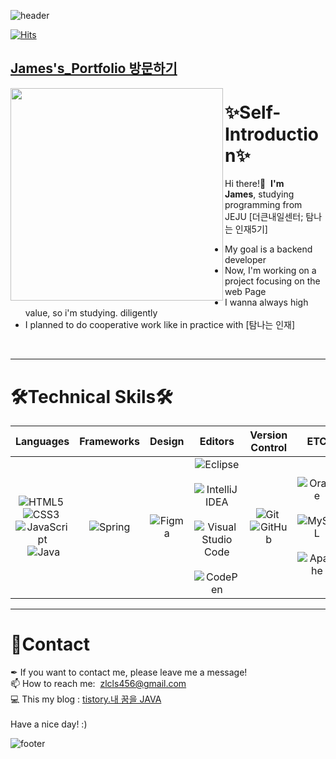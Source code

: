 ![header](https://capsule-render.vercel.app/api?type=waving&color=gradient&height=100&text=🌵JAMES_KANG&fontSize=45&section=header)

[![Hits](https://hits.seeyoufarm.com/api/count/incr/badge.svg?url=https%3A%2F%2Fgithub.com%2FSi-Hyeak-KANG&count_bg=%2379C83D&title_bg=%23555555&icon=&icon_color=%23E7E7E7&title=hits&edge_flat=false)](https://hits.seeyoufarm.com)

## [James's_Portfolio 방문하기](https://dev-james.netlify.app/)

<img src="https://user-images.githubusercontent.com/79829085/153842816-fbebcce7-c189-488c-b2e3-862673c348a7.png" alt="" width="340px" align="left"/>

# ✨Self-Introduction✨
Hi there!🙌 &nbsp;<strong>I'm James</strong>,&nbsp;studying programming from JEJU [더큰내일센터; 탐나는 인재5기]<br>
* My goal is a backend developer
* Now, I'm working on a project focusing on the web Page
* I wanna always high value, so i'm studying. diligently
* I planned to do cooperative work like in practice with [탐나는 인재]

<br>

* * *

# 🛠Technical Skils🛠
|Languages |Frameworks |Design |Editors|Version Control |ETC|
|:---:|:---:|:---:|:---:|:---:|:---:|
|![HTML5](https://img.shields.io/badge/html5-%23E34F26.svg?style=for-the-btn&logo=html5&logoColor=white)&nbsp;![CSS3](https://img.shields.io/badge/css3-%231572B6.svg?style=for-the-btn&logo=css3&logoColor=white)&nbsp;![JavaScript](https://img.shields.io/badge/javascript-%23F7DF1E.svg?style=for-the-btn&logo=javascript&logoColor=black)&nbsp;![Java](https://img.shields.io/badge/java-%23007396.svg?style=for-the-btn&logo=java&logoColor=white)|![Spring](https://img.shields.io/badge/spring-%236DB33F.svg?style=for-the-btn&logo=spring&logoColor=white)|![Figma](https://img.shields.io/badge/figma-%23F24E1E.svg?style=for-the-btn&logo=figma&logoColor=white)|![Eclipse](https://img.shields.io/badge/Eclipse-%232C2255.svg?style=for-the-btn&logo=Eclipse&logoColor=white)&nbsp;![IntelliJ IDEA](https://img.shields.io/badge/IntelliJIDEA-000000.svg?style=for-the-btn&logo=intellij-idea&logoColor=white)&nbsp;![Visual Studio Code](https://img.shields.io/badge/Visual%20Studio%20Code-0078d7.svg?style=for-the-btn&logo=visual-studio-code&logoColor=white)&nbsp;![CodePen](https://img.shields.io/badge/CodePen-white?style=for-the-btn&logo=codepen&logoColor=black)|![Git](https://img.shields.io/badge/git-%23F05033.svg?style=for-the-btn&logo=git&logoColor=white)&nbsp;![GitHub](https://img.shields.io/badge/github-%23121011.svg?style=for-the-btn&logo=github&logoColor=white)|![Oracle](https://img.shields.io/badge/Oracle-F80000?style=for-the-btn&logo=oracle&logoColor=white)&nbsp;![MySQL](https://img.shields.io/badge/mysql-%2300f.svg?style=for-the-btn&logo=mysql&logoColor=white)&nbsp;![Apache](https://img.shields.io/badge/apache-%23D42029.svg?style=for-the-btn&logo=apache&logoColor=white)|


* * *
# 🤝Contact
✒&nbsp;If you want to contact me, please leave me a message! <br>
📫 How to reach me: &nbsp;zlcls456@gmail.com<br>
💻 This my blog : [tistory.내 꿈을 JAVA](https://kang-james.tistory.com/) 
<br>
<br>Have a nice day! :) 

![footer](https://capsule-render.vercel.app/api?type=waving&color=gradient&height=100&section=footer)
